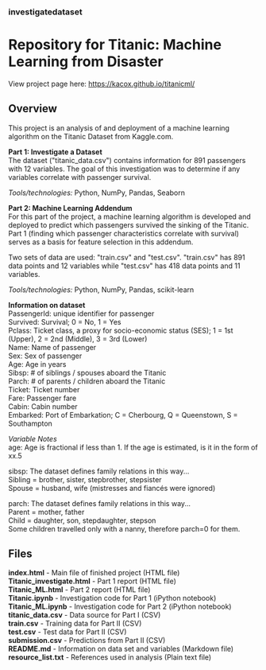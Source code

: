 ### investigatedataset
# Repository for Titanic: Machine Learning from Disaster

View project page here: https://kacox.github.io/titanicml/

## Overview
This project is an analysis of and deployment of a machine learning algorithm on the Titanic Dataset from Kaggle.com.

**Part 1: Investigate a Dataset**  
The dataset ("titanic_data.csv") contains information for 891 passengers with 12 variables. The goal of this investigation was to determine if any variables correlate with passenger survival.

_Tools/technologies:_ Python, NumPy, Pandas, Seaborn

**Part 2: Machine Learning Addendum**  
For this part of the project, a machine learning algorithm is developed and deployed to predict which passengers survived the sinking of the Titanic. Part 1 (finding which passenger characteristics correlate with survival) serves as a basis for feature selection in this addendum.

Two sets of data are used: "train.csv" and "test.csv". "train.csv" has 891 data points and 12 variables while "test.csv" has 418 data points and 11 variables.

_Tools/technologies:_ Python, NumPy, Pandas, scikit-learn 

**Information on dataset**   
PassengerId: unique identifier for passenger  
Survived: Survival; 0 = No, 1 = Yes  
Pclass: Ticket class, a proxy for socio-economic status (SES); 1 = 1st (Upper), 2 = 2nd (Middle), 3 = 3rd (Lower)  
Name: Name of passenger  
Sex: Sex of passenger  
Age: Age in years  
Sibsp: # of siblings / spouses aboard the Titanic  
Parch: # of parents / children aboard the Titanic  
Ticket: Ticket number  
Fare: Passenger fare  
Cabin: Cabin number  
Embarked: Port of Embarkation; C = Cherbourg, Q = Queenstown, S = Southampton  

_Variable Notes_  
age: Age is fractional if less than 1. If the age is estimated, is it in the form of xx.5

sibsp: The dataset defines family relations in this way...  
Sibling = brother, sister, stepbrother, stepsister  
Spouse = husband, wife (mistresses and fiancés were ignored)  

parch: The dataset defines family relations in this way...  
Parent = mother, father  
Child = daughter, son, stepdaughter, stepson  
Some children travelled only with a nanny, therefore parch=0 for them.  


## Files
**index.html** - Main file of finished project (HTML file)  
**Titanic_investigate.html** - Part 1 report (HTML file)  
**Titanic_ML.html** - Part 2 report (HTML file)  
**Titanic.ipynb** - Investigation code for Part 1 (iPython notebook)  
**Titanic_ML.ipynb** - Investigation code for Part 2 (iPython notebook)  
**titanic_data.csv** - Data source for Part I (CSV)  
**train.csv** - Training data for Part II (CSV)  
**test.csv** - Test data for Part II (CSV)  
**submission.csv** - Predictions from Part II (CSV)  
**README.md** - Information on data set and variables (Markdown file)  
**resource_list.txt** - References used in analysis (Plain text file)
